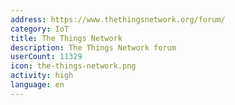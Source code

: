 ```yaml
---
address: https://www.thethingsnetwork.org/forum/
category: IoT
title: The Things Network
description: The Things Network forum
userCount: 11329
icon: the-things-network.png
activity: high
language: en
---
```

